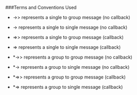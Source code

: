 ###Terms and Conventions Used

* ->> represents a single to group message (no callback)

* -> represents a single to single message (no callback)

* =>> represents a single to group message (callback)

* => represents a single to single message (callback)

* *->> represents a group to group message (no callback)

* *-> represents a group to single message (no callback)

* *=>> represents a group to group message (callback)

* *=> represents a group to single message (callback)

